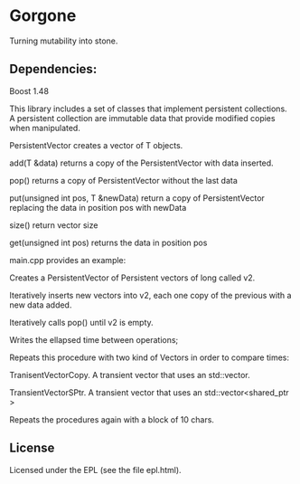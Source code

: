 # Gorgone

Turning mutability into stone.

## Dependencies:

Boost 1.48

This library includes a set of classes that implement persistent collections.
A persistent collection are immutable data that provide modified copies when manipulated.

PersistentVector<T> creates a vector of T objects.

  add(T &data) returns a copy of the PersistentVector with data inserted.

  pop() returns a copy of PersistentVector without the last data

  put(unsigned int pos, T &newData) return a copy of PersistentVector replacing the data in position pos with newData

  size() return vector size

  get(unsigned int pos) returns the data in position pos

main.cpp provides an example:

Creates a PersistentVector of Persistent vectors of long called v2.

Iteratively inserts new vectors into v2, each one copy of the previous with a new data added.

Iteratively calls pop() until v2 is empty.

Writes the ellapsed time between operations;


Repeats this procedure with two kind of Vectors in order to compare times:

TranisentVectorCopy<T>. A transient vector that uses an std::vector<T>.

TransientVectorSPtr<T>. A transient vector that uses an std::vector<shared_ptr <T> >

Repeats the procedures again with a block of 10 chars.


## License

Licensed under the EPL (see the file epl.html).

